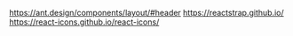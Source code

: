 https://ant.design/components/layout/#header
https://reactstrap.github.io/
https://react-icons.github.io/react-icons/
